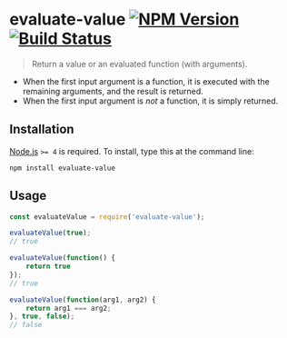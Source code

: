 # evaluate-value [![NPM Version][npm-image]][npm-url] [![Build Status][travis-image]][travis-url]

> Return a value or an evaluated function (with arguments).


* When the first input argument is a function, it is executed with the remaining arguments, and the result is returned.
* When the first input argument is *not* a function, it is simply returned.


## Installation

[Node.js](http://nodejs.org/) `>= 4` is required. To install, type this at the command line:
```shell
npm install evaluate-value
```


## Usage

```js
const evaluateValue = require('evaluate-value');

evaluateValue(true);
// true

evaluateValue(function() {
	return true
});
// true

evaluateValue(function(arg1, arg2) {
	return arg1 === arg2;
}, true, false);
// false
```


[npm-image]: https://img.shields.io/npm/v/evaluate-value.svg
[npm-url]: https://npmjs.org/package/evaluate-value
[travis-image]: https://img.shields.io/travis/stevenvachon/evaluate-value.svg
[travis-url]: https://travis-ci.org/stevenvachon/evaluate-value
